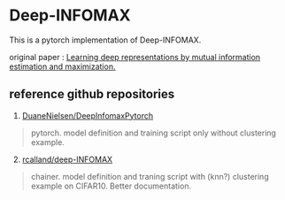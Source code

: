 # Deep-INFOMAX
This is a pytorch implementation of Deep-INFOMAX.

original paper : [Learning deep representations by mutual information estimation and maximization.](https://arxiv.org/abs/1808.06670)

## reference github repositories

1. [DuaneNielsen/DeepInfomaxPytorch](https://github.com/DuaneNielsen/DeepInfomaxPytorch)
> pytorch. model definition and training script only without clustering example.

2. [rcalland/deep-INFOMAX](https://github.com/rcalland/deep-INFOMAX)
> chainer. model definition and traning script with (knn?) clustering example on CIFAR10. Better documentation.
